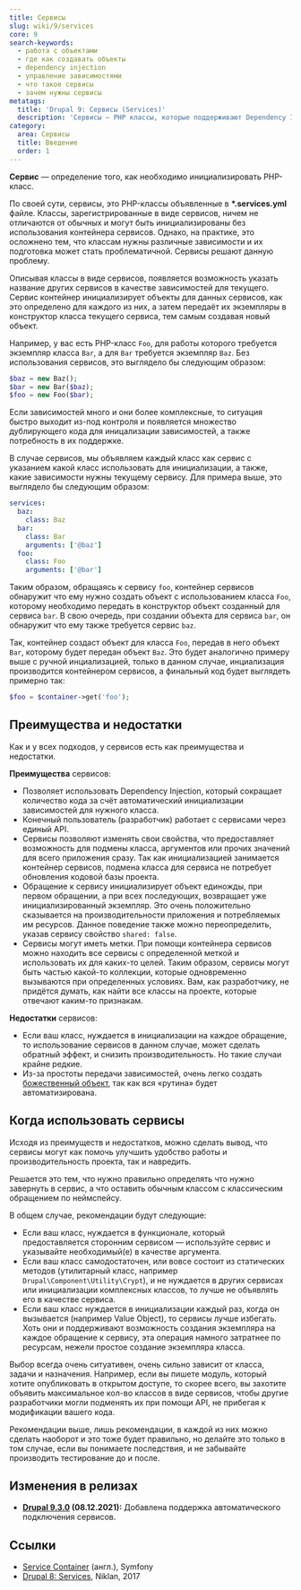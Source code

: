 ```yaml
---
title: Сервисы
slug: wiki/9/services
core: 9
search-keywords:
  - работа с объектами
  - где как создавать объекты
  - dependency injection
  - управление зависимостями
  - что такое сервисы
  - зачем нужны сервисы
metatags:
  title: 'Drupal 9: Сервисы (Services)'
  description: 'Сервисы — PHP классы, которые поддерживают Dependency Injection.'
category:
  area: Сервисы
  title: Введение
  order: 1
---
```


**Сервис** — определение того, как необходимо инициализировать PHP-класс.

По своей сути, сервисы, это PHP-классы объявленные в **\*.services.yml** файле. Классы, зарегистрированные в виде сервисов, ничем не отличаются от обычных и могут быть инициализированы без использования контейнера сервисов. Однако, на практике, это осложнено тем, что классам нужны различные зависимости и их подготовка может стать проблематичной. Сервисы решают данную проблему.

Описывая классы в виде сервисов, появляется возможность указать название других сервисов в качестве зависимостей для текущего. Сервис контейнер инициализирует объекты для данных сервисов, как это определено для каждого из них, а затем передаёт их экземпляры в конструктор класса текущего сервиса, тем самым создавая новый объект.

Например, у вас есть PHP-класс `Foo`, для работы которого требуется экземпляр класса `Bar`, а для `Bar` требуется экземпляр `Baz`. Без использования сервисов, это выглядело бы следующим образом:

```php
$baz = new Baz();
$bar = new Bar($baz);
$foo = new Foo($bar);
```

Если зависимостей много и они более комплексные, то ситуация быстро выходит из-под контроля и появляется множество дублирующего кода для иницализации зависимостей, а также потребность в их поддержке.

В случае сервисов, мы объявляем каждый класс как сервис с указанием какой класс использовать для инициализации, а также, какие зависимости нужны текущему сервису. Для примера выше, это выглядело бы следующим образом:

```yaml
services:
  baz:
    class: Baz
  bar:
    class: Bar
    arguments: ['@baz']
  foo:
    class: Foo
    arguments: ['@bar']
```

Таким образом, обращаясь к сервису `foo`, контейнер сервисов обнаружит что ему нужно создать объект с использованием класса `Foo`, которому необходимо передать в конструктор объект созданный для сервиса `bar`. В свою очередь, при создании объекта для сервиса `bar`, он обнаружит что ему также требуется сервис `baz`.

Так, контейнер создаст объект для класса `Foo`, передав в него объект `Bar`, которому будет передан объект `Baz`. Это будет аналогично примеру выше с ручной инциализацией, только в данном случае, инциализация производится контейнером сервисов, а финальный код будет выглядеть примерно так:

```php
$foo = $container->get('foo');
```

## Преимущества и недостатки

Как и у всех подходов, у сервисов есть как преимущества и недостатки.

**Преимущества** сервисов:

- Позволяет использовать Dependency Injection, который сокращает количество кода за счёт автоматический инициализации зависимостей для нужного класса.
- Конечный пользователь (разработчик) работает с сервисами через единый API.
- Сервисы позволяют изменять свои свойства, что предоставляет возможность для подмены класса, аргументов или прочих значений для всего приложения сразу. Так как инициализацией занимается контейнер сервисов, подмена класса для сервиса не потребует обновления кодовой базы проекта.
- Обращение к сервису инициализирует объект единожды, при первом обращении, а при всех последующих, возвращает уже инициализированный экземпляр. Это очень положительно сказывается на производительности приложения и потребляемых им ресурсов. Данное поведение также можно переопределить, указав сервису свойство `shared: false`.
- Сервисы могут иметь метки. При помощи контейнера сервисов можно находить все сервисы с определенной меткой и использовать их для каких-то целей. Таким образом, сервисы могут быть частью какой-то коллекции, которые одновременно вызываются при определенных условиях. Вам, как разработчику, не придётся думать, как найти все классы на проекте, которые отвечают каким-то признакам.

**Недостатки** сервисов:

- Если ваш класс, нуждается в инициализации на каждое обращение, то использование сервисов в данном случае, может сделать обратный эффект, и снизить производительность. Но такие случаи крайне редкие. 
- Из-за простоты передачи зависимостей, очень легко создать [божественный объект](https://ru.wikipedia.org/wiki/%D0%91%D0%BE%D0%B6%D0%B5%D1%81%D1%82%D0%B2%D0%B5%D0%BD%D0%BD%D1%8B%D0%B9_%D0%BE%D0%B1%D1%8A%D0%B5%D0%BA%D1%82), так как вся «рутина» будет автоматизирована.

## Когда использовать сервисы

Исходя из преимуществ и недостатков, можно сделать вывод, что сервисы могут как помочь улучшить удобство работы и производительность проекта, так и навредить.

Решается это тем, что нужно правильно определять что нужно завернуть в сервис, а что оставить обычным классом с классическим обращением по неймспейсу.

В общем случае, рекомендации будут следующие:

- Если ваш класс, нуждается в функционале, который предоставляется сторонним сервисом — используйте сервис и указывайте необходимый(е) в качестве аргумента.
- Если ваш класс самодостаточен, или вовсе состоит из статических методов (утилитарный класс, например `Drupal\Component\Utility\Crypt`), и не нуждается в других сервисах или инициализации комплексных классов, то лучше не объявлять его в качестве сервиса.
- Если ваш класс нуждается в инициализации каждый раз, когда он вызывается (например Value Object), то сервисы лучше избегать. Хоть они и поддерживают возможность создания экземпляра на каждое обращение к сервису, эта операция намного затратнее по ресурсам, нежели простое создание экземпляра класса.

Выбор всегда очень ситуативен, очень сильно зависит от класса, задачи и назначения. Например, если вы пишете модуль, который хотите опубликовать в открытом доступе, то скорее всего, вы захотите объявить максимальное кол-во классов в виде сервисов, чтобы другие разработчики могли подменять их при помощи API, не прибегая к модификации вашего кода.

Рекомендации выше, лишь рекомендации, в каждой из них можно сделать наоборот и это тоже будет правильно, но делайте это только в том случае, если вы понимаете последствия, и не забывайте производить тестирование до и после.

## Изменения в релизах

- **[Drupal 9.3.0](../../../releases/9/9.3.x/9.3.0/index.md) (08.12.2021):** Добавлена поддержка автоматического подключения сервисов.

## Ссылки

- [Service Container](https://symfony.com/doc/3.4/service_container.html) (англ.), Symfony
- [Drupal 8: Services](https://niklan.net/blog/150), Niklan, 2017
